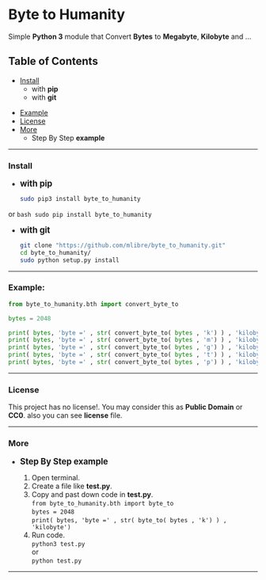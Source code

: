 # Byte to Humanity
Simple **Python 3** module that Convert **Bytes** to **Megabyte**, **Kilobyte** and ...

## Table of Contents
+ [Install](#install)
	+ with **pip**
	+ with **git**
* [Example](#example)
* [License](#license)
* [More](#more)
    * Step By Step **example**

---
### Install
+ <big>**with pip**</big>
	
	```bash
	sudo pip3 install byte_to_humanity
	```
or
	```bash
	sudo pip install byte_to_humanity
	```
+ <big>**with git**</big>
    ```bash
	git clone "https://github.com/mlibre/byte_to_humanity.git"
    cd byte_to_humanity/
    sudo python setup.py install
	```
---
### Example:
~~~python
from byte_to_humanity.bth import convert_byte_to

bytes = 2048

print( bytes, 'byte =' , str( convert_byte_to( bytes , 'k') ) , 'kilobyte')
print( bytes, 'byte =' , str( convert_byte_to( bytes , 'm') ) , 'kilobyte')
print( bytes, 'byte =' , str( convert_byte_to( bytes , 'g') ) , 'kilobyte')
print( bytes, 'byte =' , str( convert_byte_to( bytes , 't') ) , 'kilobyte')
print( bytes, 'byte =' , str( convert_byte_to( bytes , 'p') ) , 'kilobyte')
~~~

---
### License
This project has no license!. You may consider this as **Public Domain** or **CC0**. also you can see **license** file.

---
### More
+ <big>**Step By Step example**</big>

    1. Open terminal.
    2. Create a file like **test.py**.
    3. Copy and past down code in **test.py**.  
        `from byte_to_humanity.bth import byte_to`  
        `bytes = 2048`  
        `print( bytes, 'byte =' , str( byte_to( bytes , 'k') ) , 'kilobyte')`
    4. Run code.  
    `python3 test.py`  
or  
    `python test.py`

---
